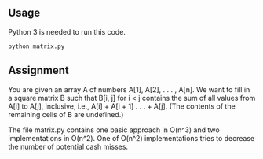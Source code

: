 ## Usage

Python 3 is needed to run this code.

```
python matrix.py
```


## Assignment

You are given an array A of numbers A[1], A[2], . . . , A[n]. We want to fill in a square matrix
B such that B[i, j] for i < j contains the sum of all values from A[i] to A[j], inclusive, i.e., A[i] + A[i + 1] . . . + A[j]. (The contents of the remaining cells of B are undefined.)

The file matrix.py contains one basic approach in O(n^3) and two implementations in O(n^2). One of O(n^2) implementations tries to decrease the number of potential cash misses.